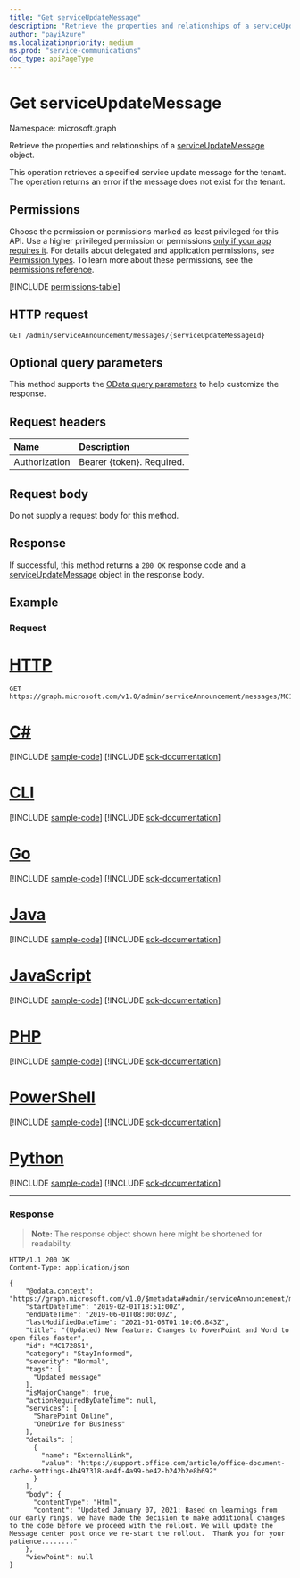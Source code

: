 ```yaml
---
title: "Get serviceUpdateMessage"
description: "Retrieve the properties and relationships of a serviceUpdateMessage object."
author: "payiAzure"
ms.localizationpriority: medium
ms.prod: "service-communications"
doc_type: apiPageType
---
```


# Get serviceUpdateMessage
Namespace: microsoft.graph

Retrieve the properties and relationships of a [serviceUpdateMessage](../resources/serviceupdatemessage.md) object.

This operation retrieves a specified service update message for the tenant. The operation returns an error if the message does not exist for the tenant.

## Permissions
Choose the permission or permissions marked as least privileged for this API. Use a higher privileged permission or permissions [only if your app requires it](/graph/permissions-overview#best-practices-for-using-microsoft-graph-permissions). For details about delegated and application permissions, see [Permission types](/graph/permissions-overview#permission-types). To learn more about these permissions, see the [permissions reference](/graph/permissions-reference).

<!-- { "blockType": "permissions", "name": "serviceupdatemessage_get" } -->
[!INCLUDE [permissions-table](../includes/permissions/serviceupdatemessage-get-permissions.md)]

## HTTP request

<!-- {
  "blockType": "ignored"
}
-->
``` http
GET /admin/serviceAnnouncement/messages/{serviceUpdateMessageId}
```

## Optional query parameters
This method supports the [OData query parameters](/graph/query-parameters) to help customize the response.

## Request headers
|Name|Description|
|:---|:---|
|Authorization|Bearer {token}. Required.|

## Request body
Do not supply a request body for this method.

## Response

If successful, this method returns a `200 OK` response code and a [serviceUpdateMessage](../resources/serviceupdatemessage.md) object in the response body.

## Example

### Request


# [HTTP](#tab/http)
<!-- {
  "blockType": "request",
  "sampleKeys": ["MC172851"],
  "name": "get_serviceupdatemessage"
}
-->

``` http
GET https://graph.microsoft.com/v1.0/admin/serviceAnnouncement/messages/MC172851
```

# [C#](#tab/csharp)
[!INCLUDE [sample-code](../includes/snippets/csharp/get-serviceupdatemessage-csharp-snippets.md)]
[!INCLUDE [sdk-documentation](../includes/snippets/snippets-sdk-documentation-link.md)]

# [CLI](#tab/cli)
[!INCLUDE [sample-code](../includes/snippets/cli/get-serviceupdatemessage-cli-snippets.md)]
[!INCLUDE [sdk-documentation](../includes/snippets/snippets-sdk-documentation-link.md)]

# [Go](#tab/go)
[!INCLUDE [sample-code](../includes/snippets/go/get-serviceupdatemessage-go-snippets.md)]
[!INCLUDE [sdk-documentation](../includes/snippets/snippets-sdk-documentation-link.md)]

# [Java](#tab/java)
[!INCLUDE [sample-code](../includes/snippets/java/get-serviceupdatemessage-java-snippets.md)]
[!INCLUDE [sdk-documentation](../includes/snippets/snippets-sdk-documentation-link.md)]

# [JavaScript](#tab/javascript)
[!INCLUDE [sample-code](../includes/snippets/javascript/get-serviceupdatemessage-javascript-snippets.md)]
[!INCLUDE [sdk-documentation](../includes/snippets/snippets-sdk-documentation-link.md)]

# [PHP](#tab/php)
[!INCLUDE [sample-code](../includes/snippets/php/get-serviceupdatemessage-php-snippets.md)]
[!INCLUDE [sdk-documentation](../includes/snippets/snippets-sdk-documentation-link.md)]

# [PowerShell](#tab/powershell)
[!INCLUDE [sample-code](../includes/snippets/powershell/get-serviceupdatemessage-powershell-snippets.md)]
[!INCLUDE [sdk-documentation](../includes/snippets/snippets-sdk-documentation-link.md)]

# [Python](#tab/python)
[!INCLUDE [sample-code](../includes/snippets/python/get-serviceupdatemessage-python-snippets.md)]
[!INCLUDE [sdk-documentation](../includes/snippets/snippets-sdk-documentation-link.md)]

---

### Response
>**Note:** The response object shown here might be shortened for readability.
<!-- {
  "blockType": "response",
  "truncated": true,
  "@odata.type": "microsoft.graph.serviceUpdateMessage"
}
-->

``` http
HTTP/1.1 200 OK
Content-Type: application/json

{
    "@odata.context": "https://graph.microsoft.com/v1.0/$metadata#admin/serviceAnnouncement/messages/$entity",
    "startDateTime": "2019-02-01T18:51:00Z",
    "endDateTime": "2019-06-01T08:00:00Z",
    "lastModifiedDateTime": "2021-01-08T01:10:06.843Z",
    "title": "(Updated) New feature: Changes to PowerPoint and Word to open files faster",
    "id": "MC172851",
    "category": "StayInformed",
    "severity": "Normal",
    "tags": [
      "Updated message"
    ],
    "isMajorChange": true,
    "actionRequiredByDateTime": null,
    "services": [
      "SharePoint Online",
      "OneDrive for Business"
    ],
    "details": [
      {
        "name": "ExternalLink",
        "value": "https://support.office.com/article/office-document-cache-settings-4b497318-ae4f-4a99-be42-b242b2e8b692"
      }
    ],
    "body": {
      "contentType": "Html",
      "content": "Updated January 07, 2021: Based on learnings from our early rings, we have made the decision to make additional changes to the code before we proceed with the rollout. We will update the Message center post once we re-start the rollout.  Thank you for your patience........"
    },
    "viewPoint": null
}
```
